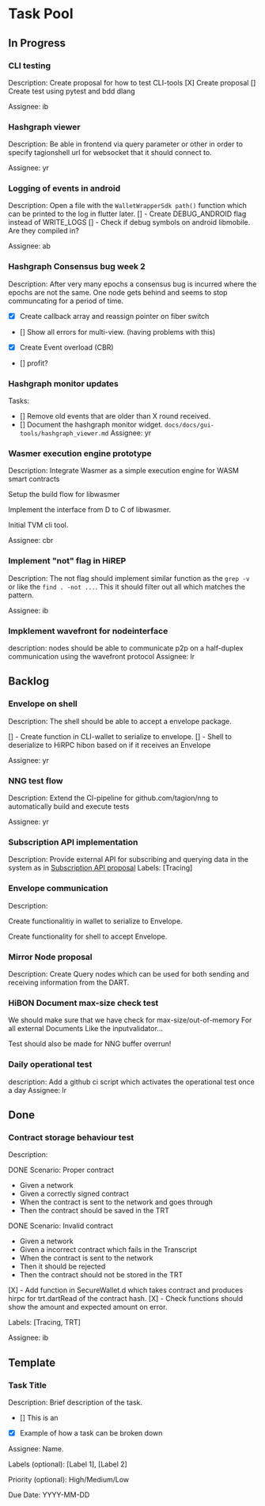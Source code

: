 # Task Pool

## In Progress

### CLI testing
Description: Create proposal for how to test CLI-tools
[X] Create proposal
[] Create test using pytest and bdd dlang

Assignee: ib


### Hashgraph viewer
Description: Be able in frontend via query parameter or other in order to specify tagionshell url for websocket that it should connect to.

Assignee: yr

### Logging of events in android
Description: Open a file with the `WalletWrapperSdk path()` function which can be printed to the log in flutter later.
[] - Create DEBUG_ANDROID flag instead of WRITE_LOGS
[] - Check if debug symbols on android libmobile. Are they compiled in?

Assignee: ab

### Hashgraph Consensus bug week 2
Description: After very many epochs a consensus bug is incurred where the epochs are not the same. One node gets behind and seems to stop communcating for a period of time.

- [X] Create callback array and reassign pointer on fiber switch
- [] Show all errors for multi-view. (having problems with this)
- [X] Create Event overload (CBR)
- [] profit?

### Hashgraph monitor updates
Tasks: 
- [] Remove old events that are older than X round received. 
- [] Document the hashgraph monitor widget. `docs/docs/gui-tools/hashgraph_viewer.md` 
Assignee: yr

### Wasmer execution engine prototype
Description: Integrate Wasmer as a simple execution engine for WASM smart contracts

Setup the build flow for libwasmer

Implement the interface from D to C of libwasmer.

Initial TVM cli tool.

Assignee: cbr

### Implement "not" flag in HiREP

Description:
The not flag should implement similar function as the `grep -v` or like the `find . -not ...`.
This it should filter out all which matches the pattern.

Assignee: ib


### Impklement wavefront for nodeinterface
description: nodes should be able to communicate p2p on a half-duplex communication using the wavefront protocol
Assignee: lr

## Backlog

### Envelope on shell
Description: The shell should be able to accept a envelope package.

[] - Create function in CLI-wallet to serialize to envelope.
[] - Shell to deserialize to HiRPC hibon based on if it receives an Envelope

Assignee: yr

### NNG test flow
Description: Extend the CI-pipeline for github.com/tagion/nng to automatically build and execute tests

Assignee: yr

### Subscription API implementation
Description: Provide external API for subscribing and querying data in the system as in [Subscription API proposal](https://docs.tagion.org/tips/3)
Labels: [Tracing]

### Envelope communication
Description: 

Create functionalitiy in wallet to serialize to Envelope.

Create functionality for shell to accept Envelope.

### Mirror Node proposal
Description: Create Query nodes which can be used for both sending and receiving information from the DART.


### HiBON Document max-size check test 
We should make sure that we have check for max-size/out-of-memory
For all external Documents
Like the inputvalidator...

Test should also be made for NNG buffer overrun!

### Daily operational test
description: Add a github ci script which activates the operational test once a day
Assignee: lr

## Done

### Contract storage behaviour test
Description: 

DONE
Scenario: Proper contract
* Given a network
* Given a correctly signed contract
* When the contract is sent to the network and goes through
* Then the contract should be saved in the TRT 

DONE
Scenario: Invalid contract
* Given a network
* Given a incorrect contract which fails in the Transcript
* When the contract is sent to the network 
* Then it should be rejected
* Then the contract should not be stored in the TRT

[X] - Add function in SecureWallet.d which takes contract and produces hirpc for trt.dartRead of the contract hash.
[X] - Check functions should show the amount and expected amount on error.

Labels: [Tracing, TRT]

Assignee: ib

## Template
### Task Title
Description: Brief description of the task.
- [] This is an
- [X] Example of how a task can be broken down


Assignee: Name.

Labels (optional): [Label 1], [Label 2]

Priority (optional): High/Medium/Low

Due Date: YYYY-MM-DD

